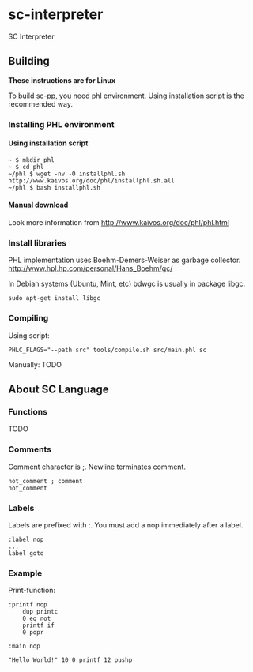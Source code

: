 sc-interpreter
=====

SC Interpreter

## Building

**These instructions are for Linux**

To build sc-pp, you need phl environment. Using installation script is the recommended way.

### Installing PHL environment

#### Using installation script

```
~ $ mkdir phl
~ $ cd phl
~/phl $ wget -nv -O installphl.sh http://www.kaivos.org/doc/phl/installphl.sh.all
~/phl $ bash installphl.sh
```

#### Manual download

Look more information from <http://www.kaivos.org/doc/phl/phl.html>

### Install libraries

PHL implementation uses Boehm-Demers-Weiser as garbage collector. <http://www.hpl.hp.com/personal/Hans_Boehm/gc/>

In Debian systems (Ubuntu, Mint, etc) bdwgc is usually in package libgc.

```
sudo apt-get install libgc
```

### Compiling

Using script:

```
PHLC_FLAGS="--path src" tools/compile.sh src/main.phl sc
```

Manually: TODO

## About SC Language

### Functions

TODO

### Comments

Comment character is ;. Newline terminates comment.

```
not_comment ; comment
not_comment
```

### Labels

Labels are prefixed with :. You must add a nop immediately after a label.

```
:label nop
...
label goto
```

### Example

Print-function:
```
:printf nop
	dup printc
	0 eq not
	printf if
	0 popr

:main nop

"Hello World!" 10 0 printf 12 pushp
```
